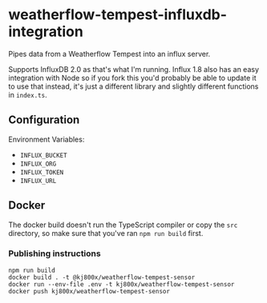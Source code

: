 # weatherflow-tempest-influxdb-integration

Pipes data from a Weatherflow Tempest into an influx server.

Supports InfluxDB 2.0 as that's what I'm running. Influx 1.8 also has an easy integration with Node so if you fork this you'd probably be able to update it to use that instead, it's just a different library and slightly different functions in `index.ts`.

## Configuration

Environment Variables:

- `INFLUX_BUCKET`
- `INFLUX_ORG`
- `INFLUX_TOKEN`
- `INFLUX_URL`

## Docker

The docker build doesn't run the TypeScript compiler or copy the `src` directory, so make sure that you've ran `npm run build` first.

### Publishing instructions

```
npm run build
docker build . -t @kj800x/weatherflow-tempest-sensor
docker run --env-file .env -t kj800x/weatherflow-tempest-sensor
docker push kj800x/weatherflow-tempest-sensor
```
